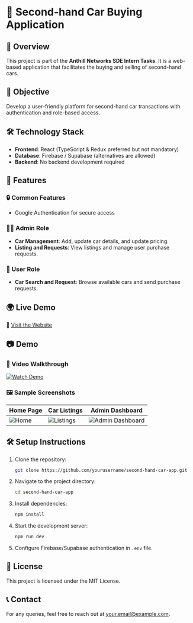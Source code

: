 # 🚗 Second-hand Car Buying Application

## 📌 Overview
This project is part of the **Anthill Networks SDE Intern Tasks**. It is a web-based application that facilitates the buying and selling of second-hand cars.

## 🎯 Objective
Develop a user-friendly platform for second-hand car transactions with authentication and role-based access.

## 🛠 Technology Stack
- **Frontend**: React (TypeScript & Redux preferred but not mandatory)
- **Database**: Firebase / Supabase (alternatives are allowed)
- **Backend**: No backend development required

## 🚀 Features
### 🔒 Common Features
- Google Authentication for secure access

### 👨‍💼 Admin Role
- **Car Management**: Add, update car details, and update pricing.
- **Listing and Requests**: View listings and manage user purchase requests.

### 👤 User Role
- **Car Search and Request**: Browse available cars and send purchase requests.

## 🌍 Live Demo
🔗 [Visit the Website](https://secondhandcarapp.web.app/)

## 📷 Demo
### 🎥 Video Walkthrough
[![Watch Demo](https://img.youtube.com/vi/YOUR_VIDEO_ID_HERE/0.jpg)](https://drive.google.com/file/d/1Y9Gf7rHTmJl5AjyVIvtPZSJX2r-h8OKq/view?usp=sharing)

### 🖼 Sample Screenshots
| Home Page | Car Listings | Admin Dashboard |
|-----------|-------------|----------------|
| ![Home](demo_images/home.png) | ![Listings](demo_images/listings.png) | ![Admin Dashboard](demo_images/admin_dashboard.png) |

## 🛠 Setup Instructions
1. Clone the repository:
   ```bash
   git clone https://github.com/yourusername/second-hand-car-app.git
   ```
2. Navigate to the project directory:
   ```bash
   cd second-hand-car-app
   ```
3. Install dependencies:
   ```bash
   npm install
   ```
4. Start the development server:
   ```bash
   npm run dev
   ```
5. Configure Firebase/Supabase authentication in `.env` file.

## 📜 License
This project is licensed under the MIT License.

## 📞 Contact
For any queries, feel free to reach out at [your.email@example.com](mailto:your.email@example.com).
